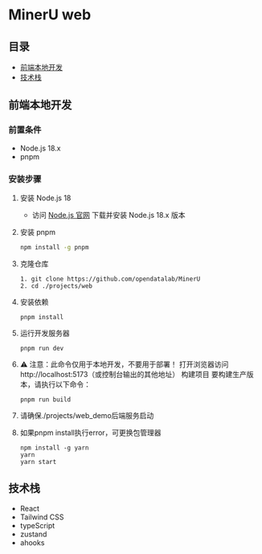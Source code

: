# MinerU web 


## 目录
- [前端本地开发](#前端本地开发)
- [技术栈](#技术栈)
## 前端本地开发

### 前置条件
- Node.js 18.x
- pnpm

### 安装步骤

1. 安装 Node.js 18
   - 访问 [Node.js 官网](https://nodejs.org/) 下载并安装 Node.js 18.x 版本

2. 安装 pnpm
   ```bash
   npm install -g pnpm
   ```
3. 克隆仓库
   ```
   1. git clone https://github.com/opendatalab/MinerU
   2. cd ./projects/web
   ```

4. 安装依赖
   ```
   pnpm install
   ```

5. 运行开发服务器
   ```
   pnpm run dev
   ```

6. ⚠️ 注意：此命令仅用于本地开发，不要用于部署！
打开浏览器访问 http://localhost:5173（或控制台输出的其他地址）
构建项目
要构建生产版本，请执行以下命令：

   ```
   pnpm run build
   ```
7. 请确保./projects/web_demo后端服务启动

8. 如果pnpm install执行error，可更换包管理器
   ```
   npm install -g yarn
   yarn
   yarn start
   ```

## 技术栈

- React
- Tailwind CSS
- typeScript
- zustand
- ahooks
